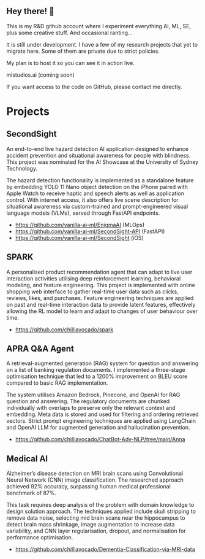 ## Hey there! 👋

<!--
**mlstudios-ai/mlstudios-ai** is a ✨ _special_ ✨ repository because its `README.md` (this file) appears on your GitHub profile.

Here are some ideas to get you started:

- 🔭 I’m currently working on ...
- 🌱 I’m currently learning ...
- 👯 I’m looking to collaborate on ...
- 🤔 I’m looking for help with ...
- 💬 Ask me about ...
- 📫 How to reach me: ...
- 😄 Pronouns: ...
- ⚡ Fun fact: ...
-->

This is my R&D github account where I experiment everything AI, ML, SE, plus some creative stuff. And occasional ranting...

It is still under development. I have a few of my research projects that yet to migrate here. Some of them are private due to strict policies.

My plan is to host it so you can see it in action live. 

mlstudios.ai (coming soon)

If you want access to the code on GitHub, please contact me directly.

# Projects
## SecondSight
An end-to-end live hazard detection AI application designed to enhance accident prevention and situational awareness for people with blindness. This project was nominated for the AI Showcase at the University of Sydney Technology.

The hazard detection functionality is implemented as a standalone feature by embedding YOLO 11 Nano object detection on the iPhone paired with Apple Watch to receive haptic and speech alerts as well as application control. With internet access, it also offers live scene description for situational awareness via custom-trained and prompt-engineered visual language models (VLMs), served through FastAPI endpoints.

- https://github.com/vanilla-ai-ml/EnigmaAI (MLOps)
- https://github.com/vanilla-ai-ml/SecondSight-API (FastAPI)
- https://github.com/vanilla-ai-ml/SecondSight (iOS)

## SPARK
A personalised product recommendation agent that can adapt to live user interaction activities utilising deep reinforcement learning, behavioral modeling, and feature engineering. 
This project is implemented with online shopping web interface to gather real-time user data such as clicks, reviews, likes, and purchases. Feature engineering techniques are applied on past and real-time interaction data to provide latent features, effectively allowing the RL model to learn and adapt to changes of user behaviour over time.


- https://github.com/chilliavocado/spark

## APRA Q&A Agent
A retrieval-augmented generation (RAG) system for question and answering on a list of banking regulation documents. I implemented a three-stage optimisation technique that led to a 1200% improvement on BLEU score compared to basic RAG implementation.

The system utilises Amazon Bedrock, Pinecone, and OpenAI for RAG question and answering. The regulatory documents are chunked individually with overlaps to preserve only the relevant context and embedding. Meta data is stored and used for filtering and ordering retrieved vectors. Strict prompt engineering techniques are applied using LangChain and OpenAI LLM for augmented generation and hallucination prevention.

- https://github.com/chilliavocado/ChatBot-Adv-NLP/tree/main/Anna

## Medical AI
Alzheimer’s disease detection on MRI brain scans using Convolutional Neural Network (CNN) image classification. The researched approach achieved 92% accuracy, surpassing human medical professional benchmark of 87%.

This task requires deep analysis of the problem with domain knowledge to design solution approach. The techniques applied include skull stripping to remove data noise, selecting mid brain scans near the hippocampus to detect brain mass shrinkage, image augmentation to increase data variability, and CNN layer regularisation, dropout, and normalisation for performance optimisation. 

- https://github.com/chilliavocado/Dementia-Classification-via-MRI-data 



